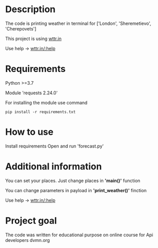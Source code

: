 # Description
The code is printing weather in terminal for ['London', 'Sheremetievo', 'Cherepovets']

This project is using [wttr.in](http://wttr.in/)

Use help -> [wttr.in/:help](http://wttr.in/:help)

# Requirements
Python >=3.7

Module 'requests 2.24.0'

For installing the module use command
```
pip install -r requirements.txt
```

# How to use

Install requirements
Open and run 'forecast.py'

# Additional information
You can set your places. Just change places in **'main()'** function

You can change parameters in payload in **'print_weather()'** finction

Use help -> [wttr.in/:help](http://wttr.in/:help)

# Project goal

The code was written for educational purpose on online course for Api developers dvmn.org


